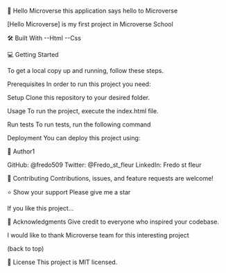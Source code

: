 📖 Hello Microverse
this application says hello to Microverse

[Hello Microverse] is my first project in Microverse School 

🛠 Built With
--Html 
--Css

💻 Getting Started


To get a local copy up and running, follow these steps.

Prerequisites
In order to run this project you need:

Setup
Clone this repository to your desired folder.



Usage
To run the project, execute the index.html file.

Run tests
To run tests, run the following command

Deployment
You can deploy this project using:



👤 Author1

GitHub: @fredo509
Twitter: @Fredo_st_fleur
LinkedIn: Fredo st fleur


🤝 Contributing
Contributions, issues, and feature requests are welcome!

⭐️ Show your support
Please give me a star 

If you like this project...

🙏 Acknowledgments
Give credit to everyone who inspired your codebase.

I would like to thank Microverse team for this interesting project

(back to top)

📝 License
This project is MIT licensed.

